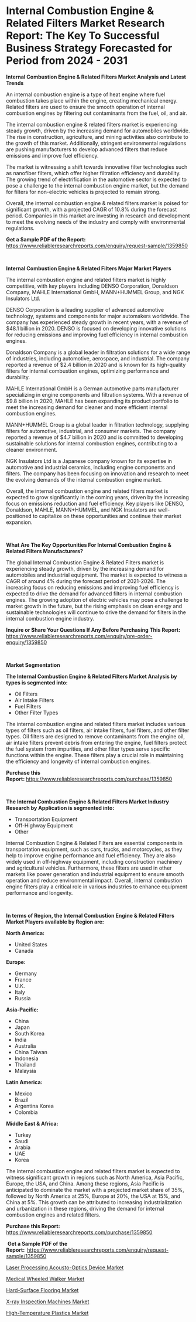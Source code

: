 <p><h1>Internal Combustion Engine & Related Filters Market Research Report: The Key To Successful Business Strategy Forecasted for Period from 2024 - 2031</h1></p><p><strong>Internal Combustion Engine & Related Filters Market Analysis and Latest Trends</strong></p>
<p><p>An internal combustion engine is a type of heat engine where fuel combustion takes place within the engine, creating mechanical energy. Related filters are used to ensure the smooth operation of internal combustion engines by filtering out contaminants from the fuel, oil, and air.</p><p>The internal combustion engine & related filters market is experiencing steady growth, driven by the increasing demand for automobiles worldwide. The rise in construction, agriculture, and mining activities also contribute to the growth of this market. Additionally, stringent environmental regulations are pushing manufacturers to develop advanced filters that reduce emissions and improve fuel efficiency.</p><p>The market is witnessing a shift towards innovative filter technologies such as nanofiber filters, which offer higher filtration efficiency and durability. The growing trend of electrification in the automotive sector is expected to pose a challenge to the internal combustion engine market, but the demand for filters for non-electric vehicles is projected to remain strong.</p><p>Overall, the internal combustion engine & related filters market is poised for significant growth, with a projected CAGR of 10.8% during the forecast period. Companies in this market are investing in research and development to meet the evolving needs of the industry and comply with environmental regulations.</p></p>
<p><strong>Get a Sample PDF of the Report:&nbsp;</strong> <a href="https://www.reliableresearchreports.com/enquiry/request-sample/1359850">https://www.reliableresearchreports.com/enquiry/request-sample/1359850</a></p>
<p>&nbsp;</p>
<p><strong>Internal Combustion Engine & Related Filters Major Market Players</strong></p>
<p><p>The internal combustion engine and related filters market is highly competitive, with key players including DENSO Corporation, Donaldson Company, MAHLE International GmbH, MANN+HUMMEL Group, and NGK Insulators Ltd.</p><p>DENSO Corporation is a leading supplier of advanced automotive technology, systems and components for major automakers worldwide. The company has experienced steady growth in recent years, with a revenue of $48.1 billion in 2020. DENSO is focused on developing innovative solutions for reducing emissions and improving fuel efficiency in internal combustion engines.</p><p>Donaldson Company is a global leader in filtration solutions for a wide range of industries, including automotive, aerospace, and industrial. The company reported a revenue of $2.4 billion in 2020 and is known for its high-quality filters for internal combustion engines, optimizing performance and durability.</p><p>MAHLE International GmbH is a German automotive parts manufacturer specializing in engine components and filtration systems. With a revenue of $9.8 billion in 2020, MAHLE has been expanding its product portfolio to meet the increasing demand for cleaner and more efficient internal combustion engines.</p><p>MANN+HUMMEL Group is a global leader in filtration technology, supplying filters for automotive, industrial, and consumer markets. The company reported a revenue of $4.7 billion in 2020 and is committed to developing sustainable solutions for internal combustion engines, contributing to a cleaner environment.</p><p>NGK Insulators Ltd is a Japanese company known for its expertise in automotive and industrial ceramics, including engine components and filters. The company has been focusing on innovation and research to meet the evolving demands of the internal combustion engine market.</p><p>Overall, the internal combustion engine and related filters market is expected to grow significantly in the coming years, driven by the increasing focus on emissions reduction and fuel efficiency. Key players like DENSO, Donaldson, MAHLE, MANN+HUMMEL, and NGK Insulators are well-positioned to capitalize on these opportunities and continue their market expansion.</p></p>
<p>&nbsp;</p>
<p><strong>What Are The Key Opportunities For Internal Combustion Engine & Related Filters Manufacturers?</strong></p>
<p><p>The global Internal Combustion Engine & Related Filters market is experiencing steady growth, driven by the increasing demand for automobiles and industrial equipment. The market is expected to witness a CAGR of around 4% during the forecast period of 2021-2026. The increasing focus on reducing emissions and improving fuel efficiency is expected to drive the demand for advanced filters in internal combustion engines. The growing adoption of electric vehicles may pose a challenge to market growth in the future, but the rising emphasis on clean energy and sustainable technologies will continue to drive the demand for filters in the internal combustion engine industry.</p></p>
<p><strong>Inquire or Share Your Questions If Any Before Purchasing This Report:</strong> <a href="https://www.reliableresearchreports.com/enquiry/pre-order-enquiry/1359850">https://www.reliableresearchreports.com/enquiry/pre-order-enquiry/1359850</a></p>
<p>&nbsp;</p>
<p><strong>Market Segmentation</strong></p>
<p><strong>The Internal Combustion Engine & Related Filters Market Analysis by types is segmented into:</strong></p>
<p><ul><li>Oil Filters</li><li>Air Intake Filters</li><li>Fuel Filters</li><li>Other Filter Types</li></ul></p>
<p><p>The internal combustion engine and related filters market includes various types of filters such as oil filters, air intake filters, fuel filters, and other filter types. Oil filters are designed to remove contaminants from the engine oil, air intake filters prevent debris from entering the engine, fuel filters protect the fuel system from impurities, and other filter types serve specific functions within the engine. These filters play a crucial role in maintaining the efficiency and longevity of internal combustion engines.</p></p>
<p><strong>Purchase this Report:&nbsp;</strong><a href="https://www.reliableresearchreports.com/purchase/1359850">https://www.reliableresearchreports.com/purchase/1359850</a></p>
<p>&nbsp;</p>
<p><strong>The Internal Combustion Engine & Related Filters Market Industry Research by Application is segmented into:</strong></p>
<p><ul><li>Transportation Equipment</li><li>Off-Highway Equipment</li><li>Other</li></ul></p>
<p><p>Internal Combustion Engine & Related Filters are essential components in transportation equipment, such as cars, trucks, and motorcycles, as they help to improve engine performance and fuel efficiency. They are also widely used in off-highway equipment, including construction machinery and agricultural vehicles. Furthermore, these filters are used in other markets like power generation and industrial equipment to ensure smooth operation and reduce environmental impact. Overall, internal combustion engine filters play a critical role in various industries to enhance equipment performance and longevity.</p></p>
<p>&nbsp;</p>
<p><strong>In terms of Region, the Internal Combustion Engine & Related Filters Market Players available by Region are:</strong></p>
<p>
    <p> <strong> North America: </strong>
        <ul>
            <li>United States</li>
            <li>Canada</li>
        </ul>
        </p> 
    <p> <strong> Europe: </strong>
        <ul>
            <li>Germany</li>
            <li>France</li>
            <li>U.K.</li>
            <li>Italy</li>
            <li>Russia</li>
        </ul>
        </p> 
    <p> <strong> Asia-Pacific: </strong>
        <ul>
            <li>China</li>
            <li>Japan</li>
            <li>South Korea</li>
            <li>India</li>
            <li>Australia</li>
            <li>China Taiwan</li>
            <li>Indonesia</li>
            <li>Thailand</li>
            <li>Malaysia</li>
        </ul>
        </p> 
    <p> <strong> Latin America: </strong>
        <ul>
            <li>Mexico</li>
            <li>Brazil</li>
            <li>Argentina Korea</li>
            <li>Colombia</li>
        </ul>
        </p> 
    <p> <strong> Middle East & Africa: </strong>
        <ul>
            <li>Turkey</li>
            <li>Saudi</li>
            <li>Arabia</li>
            <li>UAE</li>
            <li>Korea</li>
        </ul>
    </p>
    </p>
<p><p>The internal combustion engine and related filters market is expected to witness significant growth in regions such as North America, Asia Pacific, Europe, the USA, and China. Among these regions, Asia Pacific is anticipated to dominate the market with a projected market share of 35%, followed by North America at 25%, Europe at 20%, the USA at 15%, and China at 5%. This growth can be attributed to increasing industrialization and urbanization in these regions, driving the demand for internal combustion engines and related filters.</p></p>
<p><strong>Purchase this Report: </strong><a href="https://www.reliableresearchreports.com/purchase/1359850">https://www.reliableresearchreports.com/purchase/1359850</a></p>
<p>&nbsp;<strong>Get a Sample PDF of the Report:&nbsp;&nbsp;</strong><a href="https://www.reliableresearchreports.com/enquiry/request-sample/1359850">https://www.reliableresearchreports.com/enquiry/request-sample/1359850</a></p>
<p><strong></strong></p>
<p><p><a href="https://medium.com/@ruthmorales25/laser-processing-acousto-optics-device-market-size-reveals-the-best-marketing-channels-in-global-e7ea1d6a379b">Laser Processing Acousto-Optics Device Market</a></p><p><a href="https://medium.com/@anamariaagolli86/medical-wheeled-walker-market-insight-market-trends-growth-forecasted-from-2024-to-2031-ae6e60a31c64">Medical Wheeled Walker Market</a></p><p><a href="https://github.com/mharielmesa/Market-Research-Report-List-1/blob/main/hard-surface-flooring-market.md">Hard-Surface Flooring Market</a></p><p><a href="https://medium.com/@ruthmorales25/analyzing-x-ray-inspection-machines-market-global-industry-perspective-and-forecast-2024-to-2031-86e5aa6c3f1c">X-ray Inspection Machines Market</a></p><p><a href="https://github.com/suaretopek9/Market-Research-Report-List-1/blob/main/high-temperature-plastics-market.md">High-Temperature Plastics Market</a></p></p>